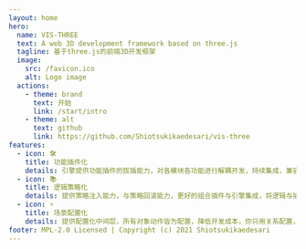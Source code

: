 ```yaml
---
layout: home
hero:
  name: VIS-THREE
  text: A web 3D development framework based on three.js
  tagline: 基于three.js的前端3D开发框架
  image:
    src: /favicon.ico
    alt: Logo image
  actions:
    - theme: brand
      text: 开始
      link: /start/intro
    - theme: alt
      text: github
      link: https://github.com/Shiotsukikaedesari/vis-three
features:
  - icon: 🛠️
    title: 功能插件化
    details: 引擎提供功能插件的拔插能力，对各模块各功能进行解耦开发，持续集成，兼容拓展。
  - icon: 📚
    title: 逻辑策略化
    details: 提供策略注入能力，与策略回滚能力，更好的组合插件与引擎集成，将逻辑与插件解耦，提高插件兼容，提高业务功能兼容，更好的持续集成。
  - icon: ⚡️
    title: 场景配置化
    details: 提供配置化中间层，所有对象动作皆为配置，降低开发成本，你只用关系配置，剩下的交给我们。
footer: MPL-2.0 Licensed | Copyright (c) 2021 Shiotsukikaedesari
---
```


<script setup>
import { onMounted } from 'vue'

onMounted(() => {
  const tagLineParagragh = document.querySelector('div.VPHero.has-image.VPHomeHero > div > div.main > p.tagline')
  const docsReleaseTagSpan = document.createElement('samp')
  docsReleaseTagSpan.classList.add('docs-cn-github-release-tag')
  docsReleaseTagSpan.innerText = '0.6.X'
  tagLineParagragh.appendChild(docsReleaseTagSpan)
})
</script>
